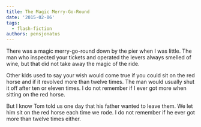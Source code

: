 ```yaml
---
title: The Magic Merry-Go-Round
date: '2015-02-06'
tags:
  - flash-fiction
authors: pensjonatus
---
```


There was a magic merry-go-round down by the pier when I was little. The man who
inspected your tickets and operated the levers always smelled of wine, but that
did not take away the magic of the ride.

<!-- truncate -->

Other kids used to say your wish would come true if you could sit on the red
horse and if it revolved more than twelve times. The man would usually shut it
off after ten or eleven times. I do not remember if I ever got more when sitting
on the red horse.

But I know Tom told us one day that his father wanted to leave them. We let him
sit on the red horse each time we rode. I do not remember if he ever got more
than twelve times either.

